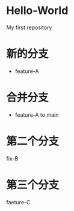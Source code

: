 # Hello-World
My first repository

# 新的分支
- feature-A

# 合并分支
- feature-A to main
# 第二个分支
fix-B

# 第三个分支
faeture-C
